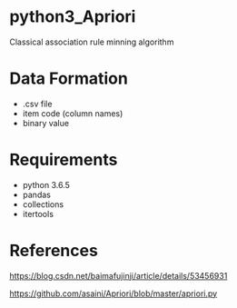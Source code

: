 # python3_Apriori
Classical association rule minning algorithm

# Data Formation
- .csv file
- item code (column names)
- binary value

# Requirements
- python 3.6.5
- pandas
- collections
- itertools

# References
https://blog.csdn.net/baimafujinji/article/details/53456931

https://github.com/asaini/Apriori/blob/master/apriori.py

